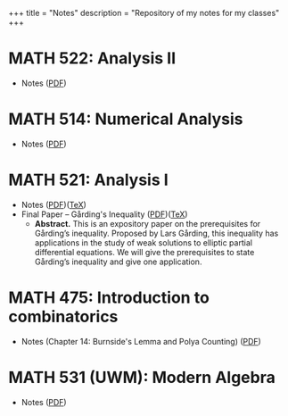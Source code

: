 +++
title = "Notes"
description = "Repository of my notes for my classes"
+++

# MATH 522: Analysis II 
- Notes ([PDF](/pdf/math522/main_522.pdf))

# MATH 514: Numerical Analysis
- Notes ([PDF](/pdf/math514/main_514.pdf))

# MATH 521: Analysis I
- Notes ([PDF](/pdf/math521/main_521.pdf))([TeX](/pdf/math521/main_521.tex))
- Final Paper – Gårding's Inequality ([PDF](/pdf/math521/gardings_inequality_521.pdf))([TeX](/pdf/math521/main_honors_paper.tex))
  - **Abstract.** This is an expository paper on the prerequisites for Gårding’s inequality.
    Proposed by Lars Gårding, this inequality has applications in the
    study of weak solutions to elliptic partial differential equations.
    We will give the prerequisites to
    state Gårding’s inequality and give one application.

# MATH 475: Introduction to combinatorics
- Notes (Chapter 14:  Burnside's Lemma and Polya Counting) ([PDF](/pdf/math475/main_475.pdf))

# MATH 531 (UWM): Modern Algebra
- Notes ([PDF](/pdf/math531uwm/MATH-531-Notes.pdf))